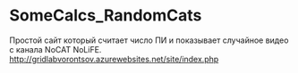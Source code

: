 # SomeCalcs_RandomCats
Простой сайт который считает число ПИ и показывает случайное видео с канала NoCAT NoLiFE.
http://gridlabvorontsov.azurewebsites.net/site/index.php
